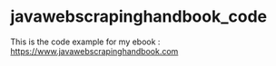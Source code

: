 # javawebscrapinghandbook_code

This is the code example for my ebook : https://www.javawebscrapinghandbook.com
